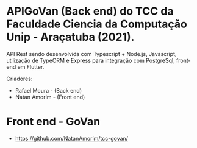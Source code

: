 # APIGoVan (Back end) do TCC da Faculdade Ciencia da Computação Unip - Araçatuba (2021).
API Rest sendo desenvolvida com Typescript + Node.js, Javascript, utilização de TypeORM e Express para integração com PostgreSql, front-end em Flutter.

Criadores: 
- Rafael Moura - (Back end)
- Natan Amorim - (Front end)

# Front end - GoVan
- https://github.com/NatanAmorim/tcc-govan/
